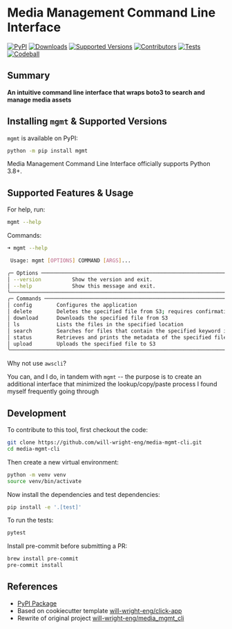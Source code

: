 # Media Management Command Line Interface

[![PyPI](https://img.shields.io/pypi/v/mgmt)](https://pypi.org/project/mgmt/)
[![Downloads](https://static.pepy.tech/badge/mgmt/month)](https://pepy.tech/project/mgmt)
[![Supported Versions](https://img.shields.io/badge/python-3.8%20%7C%203.9%20%7C%203.10%20%7C%203.11-blue)](https://pypi.org/project/mgmt/)
[![Contributors](https://img.shields.io/github/contributors/will-wright-eng/media-mgmt-cli.svg)](https://github.com/will-wright-eng/media-mgmt-cli/graphs/contributors)
[![Tests](https://github.com/will-wright-eng/media-mgmt-cli/workflows/Test/badge.svg)](https://github.com/will-wright-eng/media-mgmt-cli/actions?query=workflow%3ATest)
[![Codeball](https://github.com/will-wright-eng/media-mgmt-cli/actions/workflows/codeball.yml/badge.svg)](https://github.com/will-wright-eng/media-mgmt-cli/actions/workflows/codeball.yml)


## Summary

**An intuitive command line interface that wraps boto3 to search and manage media assets**

## Installing `mgmt` & Supported Versions

`mgmt` is available on PyPI:

```bash
python -m pip install mgmt
```

Media Management Command Line Interface officially supports Python 3.8+.

## Supported Features & Usage

For help, run:

```bash
mgmt --help
```

Commands:

```bash
➜ mgmt --help

 Usage: mgmt [OPTIONS] COMMAND [ARGS]...

╭─ Options ───────────────────────────────────────────────────────────────────────────────────────────────────────╮
│ --version          Show the version and exit.                                                                   │
│ --help             Show this message and exit.                                                                  │
╰─────────────────────────────────────────────────────────────────────────────────────────────────────────────────╯
╭─ Commands ──────────────────────────────────────────────────────────────────────────────────────────────────────╮
│ config        Configures the application                                                                        │
│ delete        Deletes the specified file from S3; requires confirmation                                         │
│ download      Downloads the specified file from S3                                                              │
│ ls            Lists the files in the specified location                                                         │
│ search        Searches for files that contain the specified keyword in their names                              │
│ status        Retrieves and prints the metadata of the specified file                                           │
│ upload        Uploads the specified file to S3                                                                  │
╰─────────────────────────────────────────────────────────────────────────────────────────────────────────────────╯
```

Why not use `awscli`?

You can, and I do, in tandem with `mgmt` -- the purpose is to create an additional interface that minimized the lookup/copy/paste process I found myself frequently going through

## Development

To contribute to this tool, first checkout the code:

```bash
git clone https://github.com/will-wright-eng/media-mgmt-cli.git
cd media-mgmt-cli
```

Then create a new virtual environment:

```bash
python -m venv venv
source venv/bin/activate
```

Now install the dependencies and test dependencies:

```bash
pip install -e '.[test]'
```

To run the tests:

```bash
pytest
```

Install pre-commit before submitting a PR:

```bash
brew install pre-commit
pre-commit install
```

## References

- [PyPI Package](https://pypi.org/project/mgmt)
- Based on cookiecutter template [will-wright-eng/click-app](https://github.com/will-wright-eng/click-app)
- Rewrite of original project [will-wright-eng/media_mgmt_cli](https://github.com/will-wright-eng/media_mgmt_cli)
